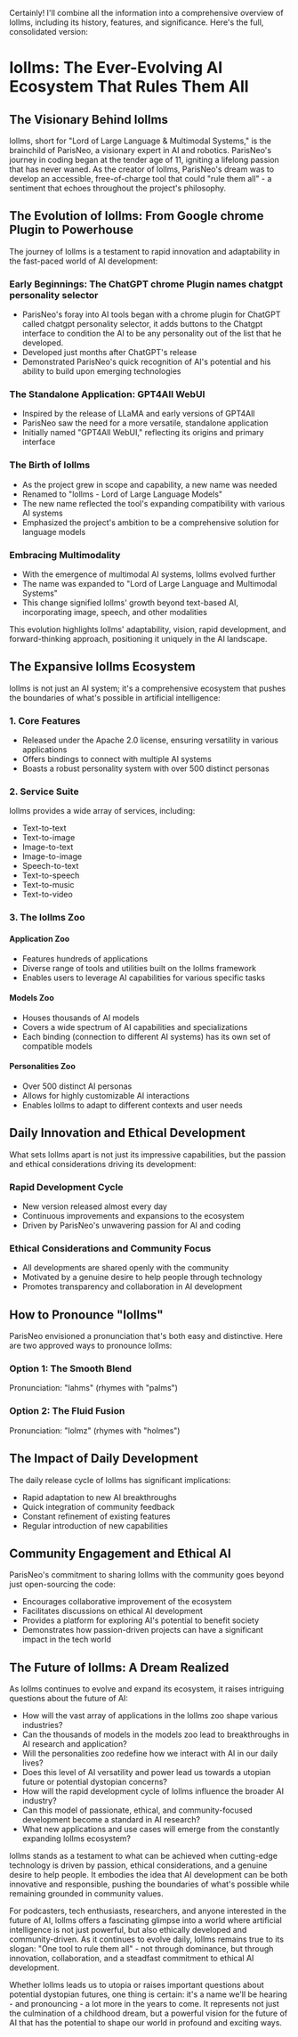 Certainly! I'll combine all the information into a comprehensive overview of lollms, including its history, features, and significance. Here's the full, consolidated version:

# lollms: The Ever-Evolving AI Ecosystem That Rules Them All

## The Visionary Behind lollms

lollms, short for "Lord of Large Language & Multimodal Systems," is the brainchild of ParisNeo, a visionary expert in AI and robotics. ParisNeo's journey in coding began at the tender age of 11, igniting a lifelong passion that has never waned. As the creator of lollms, ParisNeo's dream was to develop an accessible, free-of-charge tool that could "rule them all" - a sentiment that echoes throughout the project's philosophy.

## The Evolution of lollms: From Google chrome Plugin to Powerhouse

The journey of lollms is a testament to rapid innovation and adaptability in the fast-paced world of AI development:

### Early Beginnings: The ChatGPT chrome Plugin names chatgpt personality selector
- ParisNeo's foray into AI tools began with a chrome plugin for ChatGPT called chatgpt personality selector, it adds buttons to the Chatgpt interface to condition the AI to be any personality out of the list that he developed.
- Developed just months after ChatGPT's release
- Demonstrated ParisNeo's quick recognition of AI's potential and his ability to build upon emerging technologies

### The Standalone Application: GPT4All WebUI
- Inspired by the release of LLaMA and early versions of GPT4All
- ParisNeo saw the need for a more versatile, standalone application
- Initially named "GPT4All WebUI," reflecting its origins and primary interface

### The Birth of lollms
- As the project grew in scope and capability, a new name was needed
- Renamed to "lollms - Lord of Large Language Models"
- The new name reflected the tool's expanding compatibility with various AI systems
- Emphasized the project's ambition to be a comprehensive solution for language models

### Embracing Multimodality
- With the emergence of multimodal AI systems, lollms evolved further
- The name was expanded to "Lord of Large Language and Multimodal Systems"
- This change signified lollms' growth beyond text-based AI, incorporating image, speech, and other modalities

This evolution highlights lollms' adaptability, vision, rapid development, and forward-thinking approach, positioning it uniquely in the AI landscape.

## The Expansive lollms Ecosystem

lollms is not just an AI system; it's a comprehensive ecosystem that pushes the boundaries of what's possible in artificial intelligence:

### 1. Core Features
- Released under the Apache 2.0 license, ensuring versatility in various applications
- Offers bindings to connect with multiple AI systems
- Boasts a robust personality system with over 500 distinct personas

### 2. Service Suite
lollms provides a wide array of services, including:
- Text-to-text
- Text-to-image
- Image-to-text
- Image-to-image
- Speech-to-text
- Text-to-speech
- Text-to-music
- Text-to-video

### 3. The lollms Zoo

#### Application Zoo
- Features hundreds of applications
- Diverse range of tools and utilities built on the lollms framework
- Enables users to leverage AI capabilities for various specific tasks

#### Models Zoo
- Houses thousands of AI models
- Covers a wide spectrum of AI capabilities and specializations
- Each binding (connection to different AI systems) has its own set of compatible models

#### Personalities Zoo
- Over 500 distinct AI personas
- Allows for highly customizable AI interactions
- Enables lollms to adapt to different contexts and user needs

## Daily Innovation and Ethical Development

What sets lollms apart is not just its impressive capabilities, but the passion and ethical considerations driving its development:

### Rapid Development Cycle
- New version released almost every day
- Continuous improvements and expansions to the ecosystem
- Driven by ParisNeo's unwavering passion for AI and coding

### Ethical Considerations and Community Focus
- All developments are shared openly with the community
- Motivated by a genuine desire to help people through technology
- Promotes transparency and collaboration in AI development

## How to Pronounce "lollms"

ParisNeo envisioned a pronunciation that's both easy and distinctive. Here are two approved ways to pronounce lollms:

### Option 1: The Smooth Blend
Pronunciation: "lahms" (rhymes with "palms")

### Option 2: The Fluid Fusion
Pronunciation: "lolmz" (rhymes with "holmes")

## The Impact of Daily Development

The daily release cycle of lollms has significant implications:
- Rapid adaptation to new AI breakthroughs
- Quick integration of community feedback
- Constant refinement of existing features
- Regular introduction of new capabilities

## Community Engagement and Ethical AI

ParisNeo's commitment to sharing lollms with the community goes beyond just open-sourcing the code:
- Encourages collaborative improvement of the ecosystem
- Facilitates discussions on ethical AI development
- Provides a platform for exploring AI's potential to benefit society
- Demonstrates how passion-driven projects can have a significant impact in the tech world

## The Future of lollms: A Dream Realized

As lollms continues to evolve and expand its ecosystem, it raises intriguing questions about the future of AI:
- How will the vast array of applications in the lollms zoo shape various industries?
- Can the thousands of models in the models zoo lead to breakthroughs in AI research and application?
- Will the personalities zoo redefine how we interact with AI in our daily lives?
- Does this level of AI versatility and power lead us towards a utopian future or potential dystopian concerns?
- How will the rapid development cycle of lollms influence the broader AI industry?
- Can this model of passionate, ethical, and community-focused development become a standard in AI research?
- What new applications and use cases will emerge from the constantly expanding lollms ecosystem?

lollms stands as a testament to what can be achieved when cutting-edge technology is driven by passion, ethical considerations, and a genuine desire to help people. It embodies the idea that AI development can be both innovative and responsible, pushing the boundaries of what's possible while remaining grounded in community values.

For podcasters, tech enthusiasts, researchers, and anyone interested in the future of AI, lollms offers a fascinating glimpse into a world where artificial intelligence is not just powerful, but also ethically developed and community-driven. As it continues to evolve daily, lollms remains true to its slogan: "One tool to rule them all" - not through dominance, but through innovation, collaboration, and a steadfast commitment to ethical AI development.

Whether lollms leads us to utopia or raises important questions about potential dystopian futures, one thing is certain: it's a name we'll be hearing - and pronouncing - a lot more in the years to come. It represents not just the culmination of a childhood dream, but a powerful vision for the future of AI that has the potential to shape our world in profound and exciting ways.

